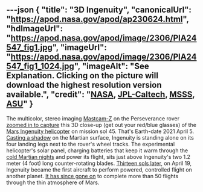 ---json
{
  "title": "3D Ingenuity",
  "canonicalUrl": "https://apod.nasa.gov/apod/ap230624.html",
  "hdImageUrl": "https://apod.nasa.gov/apod/image/2306/PIA24547_fig1.jpg",
  "imageUrl": "https://apod.nasa.gov/apod/image/2306/PIA24547_fig1_1024.jpg",
  "imageAlt": "See Explanation. Clicking on the picture will download the highest resolution version available.",
  "credit": "[NASA](https://www.nasa.gov/), [JPL-Caltech](https://www.jpl.nasa.gov/), [MSSS](http://www.msss.com/), [ASU](https://mastcamz.asu.edu/)"
}
---

The multicolor, stereo imaging [Mastcam-Z](https://mars.nasa.gov/mars2020/spacecraft/instruments/mastcam-z/for-scientists/) on the Perseverance rover [zoomed in to capture](https://photojournal.jpl.nasa.gov/catalog/PIA24547) this 3D close-up (get out your red/blue glasses) of the [Mars Ingenuity helicopter](https://mars.nasa.gov/technology/helicopter/) on mission sol 45. That's Earth-date 2021 April 5. [Casting a shadow](https://mars.nasa.gov/mars2020/multimedia/raw-images/?begin_sol=58&end_sol=58&af=HELI_NAV,HELI_RTE) on the Martian surface, Ingenuity is standing alone on its four landing legs next to the rover's wheel tracks. The experimental helicopter's solar panel, charging batteries that keep it warm through the [cold Martian nights](https://mars.nasa.gov/news/8906/nasas-mars-helicopter-survives-first-cold-martian-night-on-its-own/) and power its flight, sits just above Ingenuity's two 1.2 meter (4 foot) long counter-rotating blades. [Thirteen sols later](https://mars.nasa.gov/mars2020/multimedia/videos/?v=535), on April 19, Ingenuity became the first aircraft to perform powered, controlled flight on another planet. [It has since gone on](https://mars.nasa.gov/news/9421/landing-in-living-rooms-lego-models-of-nasa-mars-rover-and-helicopter/) to complete more than 50 flights through the thin atmosphere of Mars.
